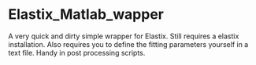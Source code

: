 # Elastix_Matlab_wapper
A very quick and dirty simple wrapper for Elastix. Still requires a elastix installation. Also requires you to define the fitting parameters yourself in a text file. Handy in post processing scripts.
